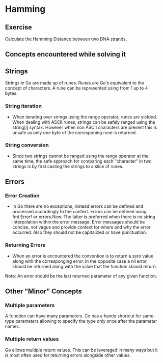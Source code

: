 # Hamming

## Exercise

Calculate the Hamming Distance between two DNA strands.

## Concepts encountered while solving it

## Strings
Strings in Go are made up of runes. Runes are Go's equivalent to the concept of characters. A rune can be represented using from 1 up to 4 bytes. 

### String iteration
- When iterating over strings using the range operator, runes are yielded. When dealing with ASCII runes, strings can be safely ranged using the string[i] syntax. However when non ASCII characters are present this is unsafe as only one byte of the corresponing rune is returned.

### String conversion
- Since two strings cannot be ranged using the range operator at the same time, the safe approach for comparing each "character" in two strings is by first casting the strings to a slice of runes.

## Errors

### Error Creation
- In Go there are no exceptions, instead errors can be defined and processed accordingly to the context. Errors can be defined using fmt.Errorf or errors.New. The latter is preferred when there is no string interpolation within the error message. Error messages should be concise, not vague and provide context for where and why the error occurred. Also they should not be capitalized or have punctuation.

### Returning Errors
- When an error is encountered the convention is to return a zero value along with the corresponging error. In the opposite case a nil error should be returned along with the value that the function should return. 

Note: An error should be the last returned parameter of any given function.

## Other "Minor" Concepts

### Multiple parameters
A function can have many parameters. Go has a handy shortcut for same-type parameters allowing to specify the type only once after the parameter names. 

### Multiple return values
Go allows multiple return values. This can be leveraged in many ways but it is most often used for returning errors alongside other values.